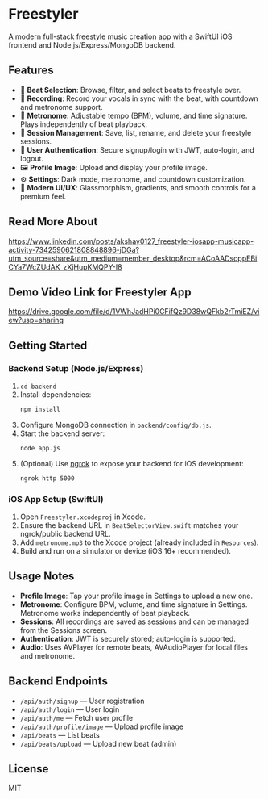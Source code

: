 # Freestyler

A modern full-stack freestyle music creation app with a SwiftUI iOS frontend and Node.js/Express/MongoDB backend.

## Features
- 🎵 **Beat Selection**: Browse, filter, and select beats to freestyle over.
- 🎤 **Recording**: Record your vocals in sync with the beat, with countdown and metronome support.
- 🥁 **Metronome**: Adjustable tempo (BPM), volume, and time signature. Plays independently of beat playback.
- 📂 **Session Management**: Save, list, rename, and delete your freestyle sessions.
- 👤 **User Authentication**: Secure signup/login with JWT, auto-login, and logout.
- 🖼️ **Profile Image**: Upload and display your profile image.
- ⚙️ **Settings**: Dark mode, metronome, and countdown customization.
- 💎 **Modern UI/UX**: Glassmorphism, gradients, and smooth controls for a premium feel.

## Read More About
https://www.linkedin.com/posts/akshay0127_freestyler-iosapp-musicapp-activity-7342590621808848896-jDGa?utm_source=share&utm_medium=member_desktop&rcm=ACoAADsoppEBiCYa7WcZUdAK_zXjHupKMQPY-I8

## Demo Video Link for Freestyler App
https://drive.google.com/file/d/1VWhJadHPi0CFifQz9D38wQFkb2rTmiEZ/view?usp=sharing


## Getting Started

### Backend Setup (Node.js/Express)
1. `cd backend`
2. Install dependencies:
   ```bash
   npm install
   ```
3. Configure MongoDB connection in `backend/config/db.js`.
4. Start the backend server:
   ```bash
   node app.js
   ```
5. (Optional) Use [ngrok](https://ngrok.com/) to expose your backend for iOS development:
   ```bash
   ngrok http 5000
   ```

### iOS App Setup (SwiftUI)
1. Open `Freestyler.xcodeproj` in Xcode.
2. Ensure the backend URL in `BeatSelectorView.swift` matches your ngrok/public backend URL.
3. Add `metronome.mp3` to the Xcode project (already included in `Resources`).
4. Build and run on a simulator or device (iOS 16+ recommended).

## Usage Notes
- **Profile Image**: Tap your profile image in Settings to upload a new one.
- **Metronome**: Configure BPM, volume, and time signature in Settings. Metronome works independently of beat playback.
- **Sessions**: All recordings are saved as sessions and can be managed from the Sessions screen.
- **Authentication**: JWT is securely stored; auto-login is supported.
- **Audio**: Uses AVPlayer for remote beats, AVAudioPlayer for local files and metronome.

## Backend Endpoints
- `/api/auth/signup` — User registration
- `/api/auth/login` — User login
- `/api/auth/me` — Fetch user profile
- `/api/auth/profile/image` — Upload profile image
- `/api/beats` — List beats
- `/api/beats/upload` — Upload new beat (admin)

## License
MIT 
